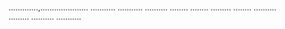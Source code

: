 .............,.....................
...........
...........
..........
........
........
.........
........
..........
.........
..........
...........
